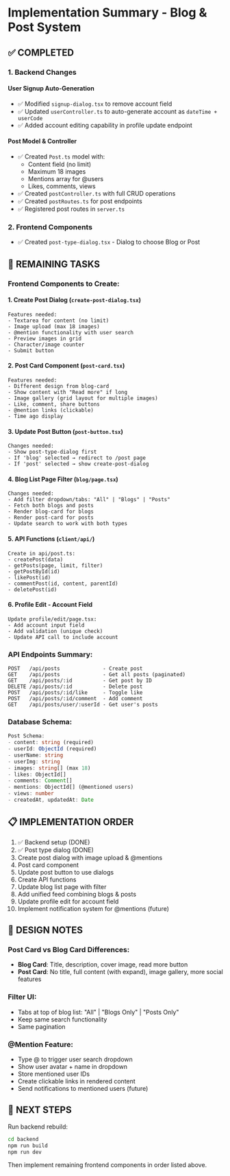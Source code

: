 # Implementation Summary - Blog & Post System

## ✅ COMPLETED

### 1. Backend Changes

#### User Signup Auto-Generation
- ✅ Modified `signup-dialog.tsx` to remove account field
- ✅ Updated `userController.ts` to auto-generate account as `dateTime + userCode`
- ✅ Added account editing capability in profile update endpoint

#### Post Model & Controller
- ✅ Created `Post.ts` model with:
  - Content field (no limit)
  - Maximum 18 images
  - Mentions array for @users
  - Likes, comments, views
- ✅ Created `postController.ts` with full CRUD operations
- ✅ Created `postRoutes.ts` for post endpoints
- ✅ Registered post routes in `server.ts`

### 2. Frontend Components
- ✅ Created `post-type-dialog.tsx` - Dialog to choose Blog or Post

## 🔄 REMAINING TASKS

### Frontend Components to Create:

#### 1. Create Post Dialog (`create-post-dialog.tsx`)
```tsx
Features needed:
- Textarea for content (no limit)
- Image upload (max 18 images)
- @mention functionality with user search
- Preview images in grid
- Character/image counter
- Submit button
```

#### 2. Post Card Component (`post-card.tsx`)
```tsx
Features needed:
- Different design from blog-card
- Show content with "Read more" if long
- Image gallery (grid layout for multiple images)
- Like, comment, share buttons
- @mention links (clickable)
- Time ago display
```

#### 3. Update Post Button (`post-button.tsx`)
```tsx
Changes needed:
- Show post-type-dialog first
- If 'blog' selected → redirect to /post page
- If 'post' selected → show create-post-dialog
```

#### 4. Blog List Page Filter (`blog/page.tsx`)
```tsx
Changes needed:
- Add filter dropdown/tabs: "All" | "Blogs" | "Posts"
- Fetch both blogs and posts
- Render blog-card for blogs
- Render post-card for posts
- Update search to work with both types
```

#### 5. API Functions (`client/api/`)
```tsx
Create in api/post.ts:
- createPost(data)
- getPosts(page, limit, filter)
- getPostById(id)
- likePost(id)
- commentPost(id, content, parentId)
- deletePost(id)
```

#### 6. Profile Edit - Account Field
```tsx
Update profile/edit/page.tsx:
- Add account input field
- Add validation (unique check)
- Update API call to include account
```

### API Endpoints Summary:

```
POST   /api/posts              - Create post
GET    /api/posts              - Get all posts (paginated)
GET    /api/posts/:id          - Get post by ID
DELETE /api/posts/:id          - Delete post
POST   /api/posts/:id/like     - Toggle like
POST   /api/posts/:id/comment  - Add comment
GET    /api/posts/user/:userId - Get user's posts
```

### Database Schema:

```typescript
Post Schema:
- content: string (required)
- userId: ObjectId (required)
- userName: string
- userImg: string  
- images: string[] (max 18)
- likes: ObjectId[]
- comments: Comment[]
- mentions: ObjectId[] (@mentioned users)
- views: number
- createdAt, updatedAt: Date
```

## 📋 IMPLEMENTATION ORDER

1. ✅ Backend setup (DONE)
2. ✅ Post type dialog (DONE)
3. Create post dialog with image upload & @mentions
4. Post card component
5. Update post button to use dialogs
6. Create API functions
7. Update blog list page with filter
8. Add unified feed combining blogs & posts
9. Update profile edit for account field
10. Implement notification system for @mentions (future)

## 🎨 DESIGN NOTES

### Post Card vs Blog Card Differences:
- **Blog Card**: Title, description, cover image, read more button
- **Post Card**: No title, full content (with expand), image gallery, more social features

### Filter UI:
- Tabs at top of blog list: "All" | "Blogs Only" | "Posts Only"
- Keep same search functionality
- Same pagination

### @Mention Feature:
- Type @ to trigger user search dropdown
- Show user avatar + name in dropdown
- Store mentioned user IDs
- Create clickable links in rendered content
- Send notifications to mentioned users (future)

## 🚀 NEXT STEPS

Run backend rebuild:
```bash
cd backend
npm run build
npm run dev
```

Then implement remaining frontend components in order listed above.

